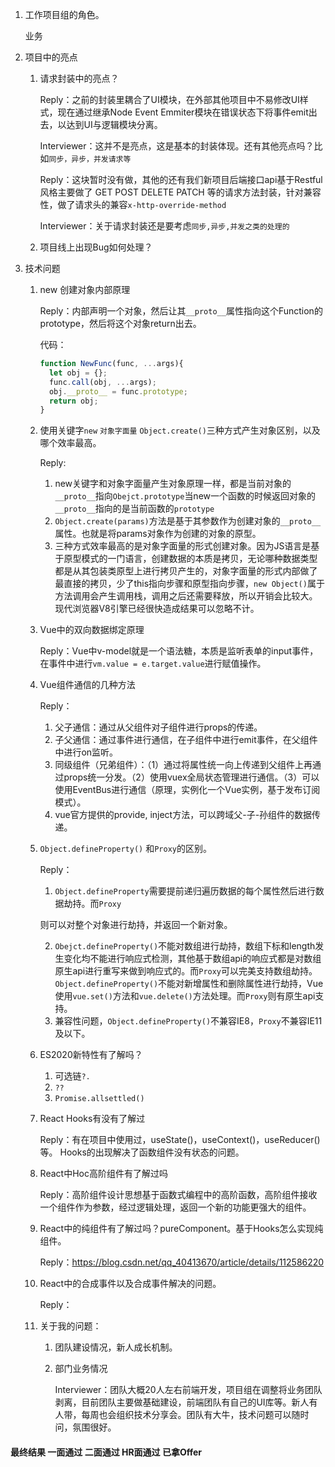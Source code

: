 1. 工作项目组的角色。

   业务

2. 项目中的亮点

   1. 请求封装中的亮点？

      Reply：之前的封装里耦合了UI模块，在外部其他项目中不易修改UI样式，现在通过继承Node Event Emmiter模块在错误状态下将事件emit出去，以达到UI与逻辑模块分离。

      Interviewer：这并不是亮点，这是基本的封装体现。还有其他亮点吗？比如`同步，异步，并发请求等`

      Reply：这块暂时没有做，其他的还有我们新项目后端接口api基于Restful风格主要做了 GET POST DELETE PATCH 等的请求方法封装，针对兼容性，做了请求头的兼容`x-http-override-method`

      Interviewer：关于请求封装还是要考虑`同步,异步,并发之类的处理的`

   2. 项目线上出现Bug如何处理？

3. 技术问题

   1. new 创建对象内部原理

      Reply：内部声明一个对象，然后让其`__proto__`属性指向这个Function的prototype，然后将这个对象return出去。

      代码：

      ```js
      function NewFunc(func, ...args){
      	let obj = {};
        func.call(obj, ...args);
        obj.__proto__ = func.prototype;
        return obj;
      }
      ```

   2. 使用关键字`new` `对象字面量` `Object.create()`三种方式产生对象区别，以及哪个效率最高。

      Reply:

      1. new关键字和对象字面量产生对象原理一样，都是当前对象的`__proto__`指向`Obejct.prototype`当new一个函数的时候返回对象的`__proto__`指向的是当前函数的`prototype`
      2. `Object.create(params)`方法是基于其参数作为创建对象的`__proto__`属性。也就是将params对象作为创建的对象的原型。
      3. 三种方式效率最高的是对象字面量的形式创建对象。因为JS语言是基于原型模式的一门语言，创建数据的本质是拷贝，无论哪种数据类型都是从其包装类原型上进行拷贝产生的，对象字面量的形式内部做了最直接的拷贝，少了this指向步骤和原型指向步骤，`new Object()`属于方法调用会产生调用栈，调用之后还需要释放，所以开销会比较大。现代浏览器V8引擎已经很快造成结果可以忽略不计。

   3. Vue中的双向数据绑定原理

      Reply：Vue中v-model就是一个语法糖，本质是监听表单的input事件，在事件中进行`vm.value = e.target.value`进行赋值操作。

   4. Vue组件通信的几种方法

      Reply：

      1. 父子通信：通过从父组件对子组件进行props的传递。
      2. 子父通信：通过事件进行通信，在子组件中进行emit事件，在父组件中进行on监听。
      3. 同级组件（兄弟组件）：（1）通过将属性统一向上传递到父组件上再通过props统一分发。（2）使用vuex全局状态管理进行通信。（3）可以使用EventBus进行通信（原理，实例化一个Vue实例，基于发布订阅模式）。
      4. vue官方提供的provide, inject方法，可以跨域父-子-孙组件的数据传递。

   5. `Object.defineProperty()` 和`Proxy`的区别。

      Reply：

      1. `Object.defineProperty`需要提前递归遍历数据的每个属性然后进行数据劫持。而`Proxy`

      则可以对整个对象进行劫持，并返回一个新对象。

      2. `Obejct.defineProperty()`不能对数组进行劫持，数组下标和length发生变化均不能进行响应式检测，其他基于数组api的响应式都是对数组原生api进行重写来做到响应式的。而`Proxy`可以完美支持数组劫持。`Object.defineProperty()`不能对新增属性和删除属性进行劫持，Vue使用`vue.set()`方法和`vue.delete()`方法处理。而`Proxy`则有原生api支持。
      3. 兼容性问题，`Object.defineProperty()`不兼容IE8，`Proxy`不兼容IE11及以下。

   6. ES2020新特性有了解吗？

      1. 可选链`?.`
      2. `??`
      3. `Promise.allsettled()`

   7. React Hooks有没有了解过

      Reply：有在项目中使用过，useState()，useContext()，useReducer()等。 Hooks的出现解决了函数组件没有状态的问题。

   8. React中Hoc高阶组件有了解过吗

      Reply：高阶组件设计思想基于函数式编程中的高阶函数，高阶组件接收一个组件作为参数，经过逻辑处理，返回一个新的功能更强大的组件。

   9. React中的纯组件有了解过吗？pureComponent。基于Hooks怎么实现纯组件。

      Reply：https://blog.csdn.net/qq_40413670/article/details/112586220

   10. React中的合成事件以及合成事件解决的问题。

       Reply：

   11. 关于我的问题：

       1. 团队建设情况，新人成长机制。

       2. 部门业务情况

          Interviewer：团队大概20人左右前端开发，项目组在调整将业务团队剥离，目前团队主要做基础建设，前端团队有自己的UI库等。新人有人带，每周也会组织技术分享会。团队有大牛，技术问题可以随时问，氛围很好。

#### 最终结果 一面通过 二面通过 HR面通过 已拿Offer


       

       

       

       

